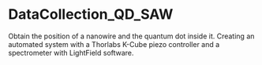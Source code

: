 # DataCollection_QD_SAW
Obtain the position of a nanowire and the quantum dot inside it. Creating an automated system with a Thorlabs K-Cube piezo controller and a spectrometer with LightField software.
